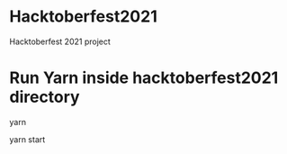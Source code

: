 # Hacktoberfest2021
Hacktoberfest 2021 project

# Run Yarn inside hacktoberfest2021 directory
yarn

yarn start
